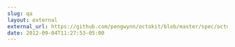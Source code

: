 ```yaml
---
slug: qa
layout: external
external_url: https://github.com/pengwynn/octokit/blob/master/spec/octokit/client/statuses_spec.rb
date: 2012-09-04T11:27:53-05:00
---
```

